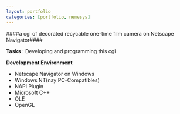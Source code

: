 ```yaml
---
layout: portfolio
categories: [portfolio, nemesys]
---
```


####a cgi of decorated recycable one-time film camera on Netscape Navigator####

  **Tasks**
  : Developing and programming this cgi

  **Development Environment**

  - Netscape Navigator on Windows
  - Windows NT(nay PC-Compatibles)
  - NAPI Plugin
  - Microsoft C++
  - OLE
  - OpenGL
